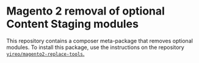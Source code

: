 # Magento 2 removal of optional Content Staging modules

This repository contains a composer meta-package that removes optional modules. To install this package, use the instructions on the repository [`yireo/magento2-replace-tools`.](https://github.com/yireo/magento2-replace-tools)
